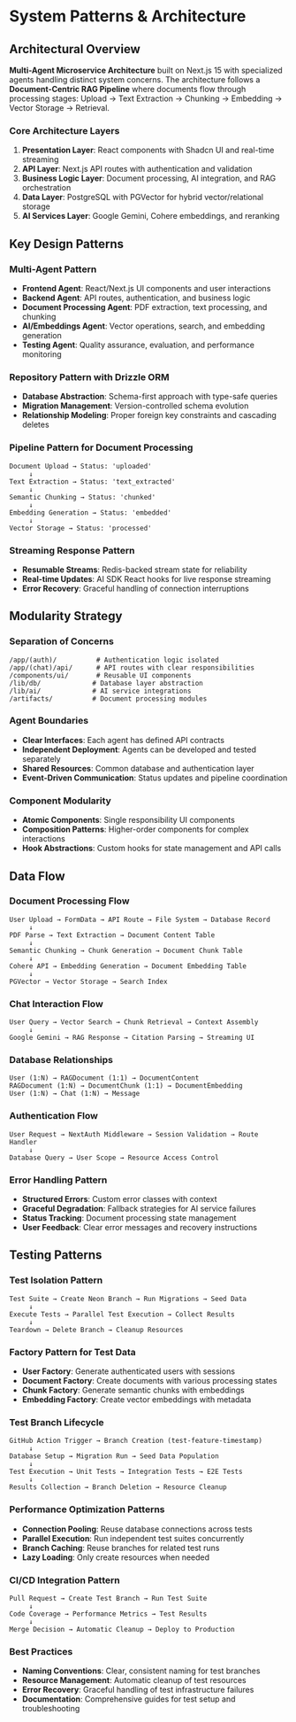 # System Patterns & Architecture

## Architectural Overview

**Multi-Agent Microservice Architecture** built on Next.js 15 with specialized agents handling distinct system concerns. The architecture follows a **Document-Centric RAG Pipeline** where documents flow through processing stages: Upload → Text Extraction → Chunking → Embedding → Vector Storage → Retrieval.

### Core Architecture Layers
1. **Presentation Layer**: React components with Shadcn UI and real-time streaming
2. **API Layer**: Next.js API routes with authentication and validation
3. **Business Logic Layer**: Document processing, AI integration, and RAG orchestration
4. **Data Layer**: PostgreSQL with PGVector for hybrid vector/relational storage
5. **AI Services Layer**: Google Gemini, Cohere embeddings, and reranking

## Key Design Patterns

### Multi-Agent Pattern
- **Frontend Agent**: React/Next.js UI components and user interactions
- **Backend Agent**: API routes, authentication, and business logic
- **Document Processing Agent**: PDF extraction, text processing, and chunking
- **AI/Embeddings Agent**: Vector operations, search, and embedding generation
- **Testing Agent**: Quality assurance, evaluation, and performance monitoring

### Repository Pattern with Drizzle ORM
- **Database Abstraction**: Schema-first approach with type-safe queries
- **Migration Management**: Version-controlled schema evolution
- **Relationship Modeling**: Proper foreign key constraints and cascading deletes

### Pipeline Pattern for Document Processing
```
Document Upload → Status: 'uploaded'
     ↓
Text Extraction → Status: 'text_extracted'
     ↓
Semantic Chunking → Status: 'chunked'
     ↓
Embedding Generation → Status: 'embedded'
     ↓
Vector Storage → Status: 'processed'
```

### Streaming Response Pattern
- **Resumable Streams**: Redis-backed stream state for reliability
- **Real-time Updates**: AI SDK React hooks for live response streaming
- **Error Recovery**: Graceful handling of connection interruptions

## Modularity Strategy

### Separation of Concerns
```
/app/(auth)/          # Authentication logic isolated
/app/(chat)/api/      # API routes with clear responsibilities
/components/ui/       # Reusable UI components
/lib/db/             # Database layer abstraction
/lib/ai/             # AI service integrations
/artifacts/          # Document processing modules
```

### Agent Boundaries
- **Clear Interfaces**: Each agent has defined API contracts
- **Independent Deployment**: Agents can be developed and tested separately
- **Shared Resources**: Common database and authentication layer
- **Event-Driven Communication**: Status updates and pipeline coordination

### Component Modularity
- **Atomic Components**: Single responsibility UI components
- **Composition Patterns**: Higher-order components for complex interactions
- **Hook Abstractions**: Custom hooks for state management and API calls

## Data Flow

### Document Processing Flow
```
User Upload → FormData → API Route → File System → Database Record
     ↓
PDF Parse → Text Extraction → Document Content Table
     ↓
Semantic Chunking → Chunk Generation → Document Chunk Table
     ↓
Cohere API → Embedding Generation → Document Embedding Table
     ↓
PGVector → Vector Storage → Search Index
```

### Chat Interaction Flow
```
User Query → Vector Search → Chunk Retrieval → Context Assembly
     ↓
Google Gemini → RAG Response → Citation Parsing → Streaming UI
```

### Database Relationships
```
User (1:N) → RAGDocument (1:1) → DocumentContent
RAGDocument (1:N) → DocumentChunk (1:1) → DocumentEmbedding
User (1:N) → Chat (1:N) → Message
```

### Authentication Flow
```
User Request → NextAuth Middleware → Session Validation → Route Handler
     ↓
Database Query → User Scope → Resource Access Control
```

### Error Handling Pattern
- **Structured Errors**: Custom error classes with context
- **Graceful Degradation**: Fallback strategies for AI service failures
- **Status Tracking**: Document processing state management
- **User Feedback**: Clear error messages and recovery instructions

## Testing Patterns

### Test Isolation Pattern
```
Test Suite → Create Neon Branch → Run Migrations → Seed Data
     ↓
Execute Tests → Parallel Test Execution → Collect Results
     ↓
Teardown → Delete Branch → Cleanup Resources
```

### Factory Pattern for Test Data
- **User Factory**: Generate authenticated users with sessions
- **Document Factory**: Create documents with various processing states
- **Chunk Factory**: Generate semantic chunks with embeddings
- **Embedding Factory**: Create vector embeddings with metadata

### Test Branch Lifecycle
```
GitHub Action Trigger → Branch Creation (test-feature-timestamp)
     ↓
Database Setup → Migration Run → Seed Data Population
     ↓
Test Execution → Unit Tests → Integration Tests → E2E Tests
     ↓
Results Collection → Branch Deletion → Resource Cleanup
```

### Performance Optimization Patterns
- **Connection Pooling**: Reuse database connections across tests
- **Parallel Execution**: Run independent test suites concurrently
- **Branch Caching**: Reuse branches for related test runs
- **Lazy Loading**: Only create resources when needed

### CI/CD Integration Pattern
```
Pull Request → Create Test Branch → Run Test Suite
     ↓
Code Coverage → Performance Metrics → Test Results
     ↓
Merge Decision → Automatic Cleanup → Deploy to Production
```

### Best Practices
- **Naming Conventions**: Clear, consistent naming for test branches
- **Resource Management**: Automatic cleanup of test resources
- **Error Recovery**: Graceful handling of test infrastructure failures
- **Documentation**: Comprehensive guides for test setup and troubleshooting
